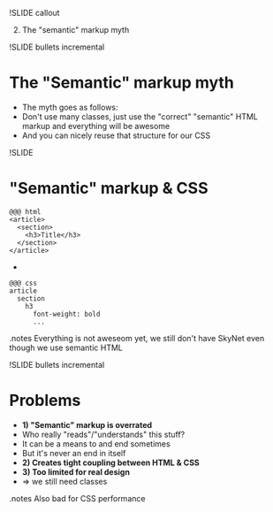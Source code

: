 !SLIDE callout

2) The "semantic" markup myth


!SLIDE bullets incremental

# The "Semantic" markup myth #

* The myth goes as follows:
* Don't use many classes, just use the "correct" "semantic" HTML markup and everything will be awesome
* And you can nicely reuse that structure for our CSS

!SLIDE

# "Semantic" markup & CSS #

    @@@ html
    <article>
      <section>
        <h3>Title</h3>
      </section>
    </article>

-

    @@@ css
    article
      section
        h3
          font-weight: bold
          ...

.notes Everything is not aweseom yet,  we still don't have SkyNet even though we use semantic HTML


!SLIDE bullets incremental

# Problems #

* **1) "Semantic" markup is overrated**
* Who really "reads"/"understands" this stuff?
* It can be a means to and end sometimes
* But it's never an end in itself
* **2) Creates tight coupling between HTML & CSS**
* **3) Too limited for real design**
* => we still need classes

.notes Also bad for CSS performance


